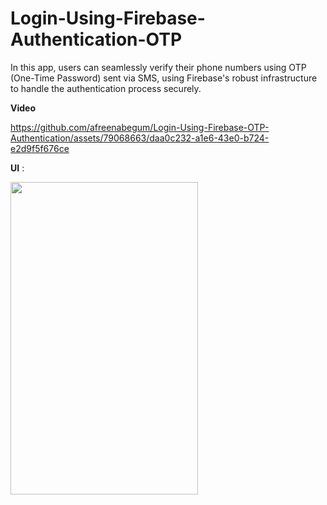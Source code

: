 # Login-Using-Firebase-Authentication-OTP

In this app, users can seamlessly verify their phone numbers using OTP (One-Time Password) sent via SMS, using Firebase's robust infrastructure to handle the authentication process securely.

**Video**


https://github.com/afreenabegum/Login-Using-Firebase-OTP-Authentication/assets/79068663/daa0c232-a1e6-43e0-b724-e2d9f5f676ce


**UI** : 

<img src="https://github.com/afreenabegum/Login-Using-Firebase-OTP-Authentication/assets/79068663/fef2cf0e-be9d-42c1-96e6-21076bd530e9" width="300" height="500">


